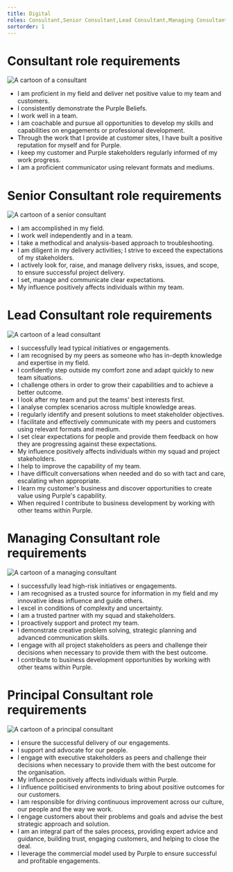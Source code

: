 ```yaml
---
title: Digital
roles: Consultant,Senior Consultant,Lead Consultant,Managing Consultant,Principal Consultant
sortorder: 1
---
```


# Consultant role requirements

![A cartoon of a consultant][consultantimage]

- I am proficient in my field and deliver net positive value to my team and customers.
- I consistently demonstrate the Purple Beliefs.
- I work well in a team.
- I am coachable and pursue all opportunities to develop my skills and capabilities on engagements or professional development.
- Through the work that I provide at customer sites, I have built a positive reputation for myself and for Purple.
- I keep my customer and Purple stakeholders regularly informed of my work progress.
- I am a proficient communicator using relevant formats and mediums.

[consultantimage]: https://personas.purple.telstra.com/consultant.svg 'Consultant'

# Senior Consultant role requirements

![A cartoon of a senior consultant][seniorconsultantimage]

- I am accomplished in my field.
- I work well independently and in a team.
- I take a methodical and analysis-based approach to troubleshooting.
- I am diligent in my delivery activities; I strive to exceed the expectations of my stakeholders.
- I actively look for, raise, and manage delivery risks, issues, and scope, to ensure successful project delivery.
- I set, manage and communicate clear expectations.
- My influence positively affects individuals within my team.

[seniorconsultantimage]: https://personas.purple.telstra.com/seniorconsultant.svg 'Senior Consultant'

# Lead Consultant role requirements

![A cartoon of a lead consultant][leadconsultantimage]

- I successfully lead typical initiatives or engagements.
- I am recognised by my peers as someone who has in-depth knowledge and expertise in my field.
- I confidently step outside my comfort zone and adapt quickly to new team situations.
- I challenge others in order to grow their capabilities and to achieve a better outcome.
- I look after my team and put the teams' best interests first.
- I analyse complex scenarios across multiple knowledge areas.
- I regularly identify and present solutions to meet stakeholder objectives.
- I facilitate and effectively communicate with my peers and customers using relevant formats and medium.
- I set clear expectations for people and provide them feedback on how they are progressing against these expectations.
- My influence positively affects individuals within my squad and project stakeholders.
- I help to improve the capability of my team.
- I have difficult conversations when needed and do so with tact and care, escalating when appropriate.
- I learn my customer's business and discover opportunities to create value using Purple's capability.
- When required I contribute to business development by working with other teams within Purple.

[leadconsultantimage]: https://personas.purple.telstra.com/leadconsultant.svg 'Lead Consultant'

# Managing Consultant role requirements

![A cartoon of a managing consultant][managingconsultantimage]

- I successfully lead high-risk initiatives or engagements.
- I am recognised as a trusted source for information in my field and my innovative ideas influence and guide others.
- I excel in conditions of complexity and uncertainty.
- I am a trusted partner with my squad and stakeholders.
- I proactively support and protect my team.
- I demonstrate creative problem solving, strategic planning and advanced communication skills.
- I engage with all project stakeholders as peers and challenge their decisions when necessary to provide them with the best outcome.
- I contribute to business development opportunities by working with other teams within Purple.

[managingconsultantimage]: https://personas.purple.telstra.com/managingconsultant.svg 'Managing Consultant'

# Principal Consultant role requirements

![A cartoon of a principal consultant][principalconsultantimage]

- I ensure the successful delivery of our engagements.
- I support and advocate for our people.
- I engage with executive stakeholders as peers and challenge their decisions when necessary to provide them with the best outcome for the organisation.
- My influence positively affects individuals within Purple.
- I influence politicised environments to bring about positive outcomes for our customers.
- I am responsible for driving continuous improvement across our culture, our people and the way we work.
- I engage customers about their problems and goals and advise the best strategic approach and solution.
- I am an integral part of the sales process, providing expert advice and guidance, building trust, engaging customers, and helping to close the deal.
- I leverage the commercial model used by Purple to ensure successful and profitable engagements.

[principalconsultantimage]: https://personas.purple.telstra.com/principalconsultant.svg 'Principal Consultant'
